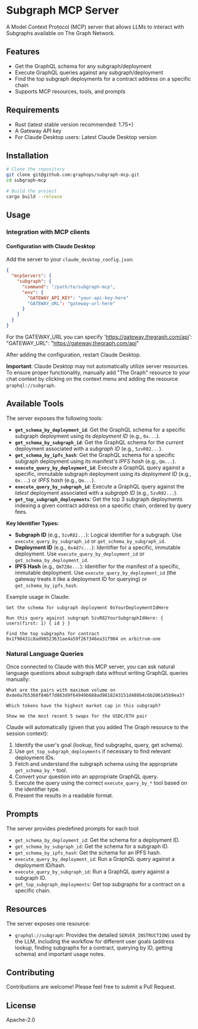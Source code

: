 # Subgraph MCP Server

A Model Context Protocol (MCP) server that allows LLMs to interact with Subgraphs available on The Graph Network.

## Features

- Get the GraphQL schema for any subgraph/deployment
- Execute GraphQL queries against any subgraph/deployment
- Find the top subgraph deployments for a contract address on a specific chain
- Supports MCP resources, tools, and prompts

## Requirements

- Rust (latest stable version recommended: 1.75+)
- A Gateway API key
- For Claude Desktop users: Latest Claude Desktop version

## Installation

```bash
# Clone the repository
git clone git@github.com:graphops/subgraph-mcp.git
cd subgraph-mcp

# Build the project
cargo build --release
```

## Usage

### Integration with MCP clients

#### Configuration with Claude Desktop

Add the server to your `claude_desktop_config.json`:

```json
{
  "mcpServers": {
    "subgraph": {
      "command": "/path/to/subgraph-mcp",
      "env": {
        "GATEWAY_API_KEY": "your-api-key-here"
        "GATEWAY_URL": "gateway-url-here"
      }
    }
  }
}
```

For the GATEWAY_URL you can specify 'https://gateway.thegraph.com/api':
"GATEWAY_URL": "https://gateway.thegraph.com/api"

After adding the configuration, restart Claude Desktop.

**Important**: Claude Desktop may not automatically utilize server resources. To ensure proper functionality, manually add "The Graph" resource to your chat context by clicking on the context menu and adding the resource `graphql://subgraph`.

## Available Tools

The server exposes the following tools:

- **`get_schema_by_deployment_id`**: Get the GraphQL schema for a specific subgraph deployment using its _deployment ID_ (e.g., `0x...`).
- **`get_schema_by_subgraph_id`**: Get the GraphQL schema for the _current_ deployment associated with a _subgraph ID_ (e.g., `5zvR82...`).
- **`get_schema_by_ipfs_hash`**: Get the GraphQL schema for a specific subgraph deployment using its manifest's _IPFS hash_ (e.g., `Qm...`).
- **`execute_query_by_deployment_id`**: Execute a GraphQL query against a specific, immutable subgraph deployment using its _deployment ID_ (e.g., `0x...`) or _IPFS hash_ (e.g., `Qm...`).
- **`execute_query_by_subgraph_id`**: Execute a GraphQL query against the _latest_ deployment associated with a _subgraph ID_ (e.g., `5zvR82...`).
- **`get_top_subgraph_deployments`**: Get the top 3 subgraph deployments indexing a given contract address on a specific chain, ordered by query fees.

**Key Identifier Types:**

- **Subgraph ID** (e.g., `5zvR82...`): Logical identifier for a subgraph. Use `execute_query_by_subgraph_id` or `get_schema_by_subgraph_id`.
- **Deployment ID** (e.g., `0x4d7c...`): Identifier for a specific, immutable deployment. Use `execute_query_by_deployment_id` or `get_schema_by_deployment_id`.
- **IPFS Hash** (e.g., `QmTZ8e...`): Identifier for the manifest of a specific, immutable deployment. Use `execute_query_by_deployment_id` (the gateway treats it like a deployment ID for querying) or `get_schema_by_ipfs_hash`.

Example usage in Claude:

```
Get the schema for subgraph deployment 0xYourDeploymentIdHere

Run this query against subgraph 5zvR82YourSubgraphIdHere: { users(first: 1) { id } }

Find the top subgraphs for contract 0x1f98431c8ad98523631ae4a59f267346ea31f984 on arbitrum-one
```

### Natural Language Queries

Once connected to Claude with this MCP server, you can ask natural language questions about subgraph data without writing GraphQL queries manually:

```
What are the pairs with maximum volume on 0xde0a7b5368f846f7d863d9f64949b688ad9818243151d488b4c6b206145b9ea3?

Which tokens have the highest market cap in this subgraph?

Show me the most recent 5 swaps for the USDC/ETH pair
```

Claude will automatically (given that you added The Graph resource to the session context):

1.  Identify the user's goal (lookup, find subgraphs, query, get schema).
2.  Use `get_top_subgraph_deployments` if necessary to find relevant deployment IDs.
3.  Fetch and understand the subgraph schema using the appropriate `get_schema_by_*` tool.
4.  Convert your question into an appropriate GraphQL query.
5.  Execute the query using the correct `execute_query_by_*` tool based on the identifier type.
6.  Present the results in a readable format.

## Prompts

The server provides predefined prompts for each tool:

- `get_schema_by_deployment_id`: Get the schema for a deployment ID.
- `get_schema_by_subgraph_id`: Get the schema for a subgraph ID.
- `get_schema_by_ipfs_hash`: Get the schema for an IPFS hash.
- `execute_query_by_deployment_id`: Run a GraphQL query against a deployment ID/hash.
- `execute_query_by_subgraph_id`: Run a GraphQL query against a subgraph ID.
- `get_top_subgraph_deployments`: Get top subgraphs for a contract on a specific chain.

## Resources

The server exposes one resource:

- `graphql://subgraph`: Provides the detailed `SERVER_INSTRUCTIONS` used by the LLM, including the workflow for different user goals (address lookup, finding subgraphs for a contract, querying by ID, getting schema) and important usage notes.

## Contributing

Contributions are welcome! Please feel free to submit a Pull Request.

## License

Apache-2.0
